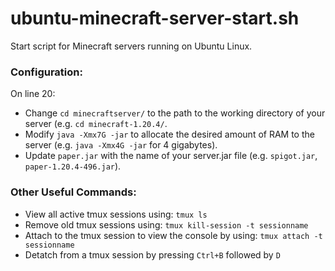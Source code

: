 # ubuntu-minecraft-server-start.sh

Start script for Minecraft servers running on Ubuntu Linux.

### Configuration:

On line 20:
- Change `cd minecraftserver/` to the path to the working directory of your server (e.g. `cd minecraft-1.20.4/`.
- Modify `java -Xmx7G -jar` to allocate the desired amount of RAM to the server (e.g. `java -Xmx4G -jar` for 4 gigabytes).
- Update `paper.jar` with the name of your server.jar file (e.g. `spigot.jar`, `paper-1.20.4-496.jar`).

### Other Useful Commands:

- View all active tmux sessions using: `tmux ls`
- Remove old tmux sessions using: `tmux kill-session -t sessionname`
- Attach to the tmux session to view the console by using: `tmux attach -t sessionname`
- Detatch from a tmux session by pressing `Ctrl+B` followed by `D`
